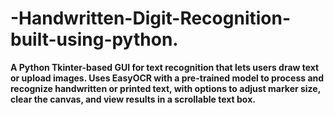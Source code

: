 # -Handwritten-Digit-Recognition-built-using-python.
  **A Python Tkinter-based GUI for text recognition that lets users draw text or upload images. Uses EasyOCR with a pre-trained model to process and recognize handwritten or printed text, with options to adjust marker size, clear the canvas, and view results in a scrollable text box.**
